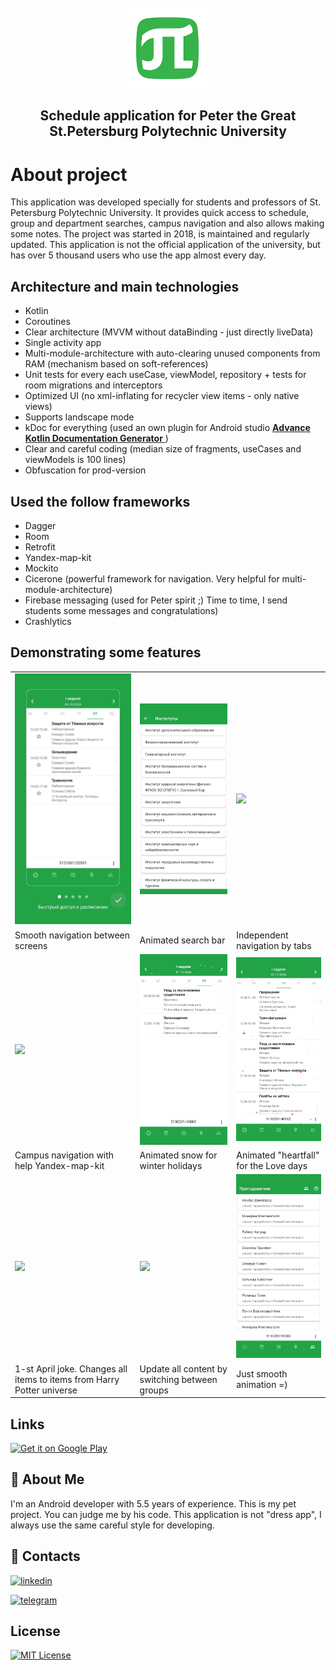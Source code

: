 <!-- PROJECT LOGO -->
<br />
<div align="center">
	<a href="https://english.spbstu.ru">
		<img src="images/logo.webp" alt="Logo" width="128" height="128">
	</a>
	<h2 align="center">Schedule application for Peter the Great St.Petersburg Polytechnic University</h2>
</div>

# About project
This application was developed specially for students and professors of St. Petersburg Polytechnic University. It provides quick access to schedule, group and department searches, campus navigation and also allows making some notes. The project was started in 2018, is maintained and regularly updated. This application is not the official application of the university, but has over 5 thousand users who use the app almost every day.

## Architecture and main technologies
+ Kotlin
+ Coroutines
+ Clear architecture (MVVM without dataBinding - just directly liveData)
+ Single activity app
+ Multi-module-architecture with auto-clearing unused components from RAM (mechanism based on soft-references)
+ Unit tests for every each useCase, viewModel, repository + tests for room migrations and interceptors
+ Optimized UI (no xml-inflating for recycler view items - only native views)
+ Supports landscape mode
+ kDoc for everything (used an own plugin for Android studio <a href="https://plugins.jetbrains.com/plugin/17719-advance-kotlin-documentation-generator">
		<b>Advance Kotlin Documentation Generator</b>
	</a>)
+ Clear and careful coding (median size of fragments, useCases and viewModels is 100 lines)
+ Obfuscation for prod-version

## Used the follow frameworks
+ Dagger
+ Room
+ Retrofit
+ Yandex-map-kit
+ Mockito
+ Cicerone (powerful framework for navigation. Very helpful for multi-module-architecture)
+ Firebase messaging (used for Peter spirit ;) Time to time, I send students some messages and congratulations)
+ Crashlytics


## Demonstrating some features
<table>
    <tr>
        <td>
            <img src="https://github.com/georrge1994/polykek-schedule-app/blob/main/gifs/1_welcome_navigation.gif" width="256"/>
        </td>
        <td>
            <img src="https://github.com/georrge1994/polykek-schedule-app/blob/main/gifs/2_group_search.gif" width="256"/>
        </td>
        <td>
            <img src="https://github.com/georrge1994/polykek-schedule-app/blob/main/gifs/3_independed_tab_navigation.gif" width="256"/>
        </td>
    </tr>
    <tr>
        <td>
            Smooth navigation between screens
        </td>
        <td>
            Animated search bar
        </td>
        <td>
            Independent navigation by tabs
        </td>
    </tr>
    <tr>
        <td>
            <img src="https://github.com/georrge1994/polykek-schedule-app/blob/main/gifs/4_yandex_map_kit.gif" width="256"/>
        </td>
        <td>
            <img src="https://github.com/georrge1994/polykek-schedule-app/blob/main/gifs/5_snow_animation.gif" width="256"/>
        </td>
        <td>
            <img src="https://github.com/georrge1994/polykek-schedule-app/blob/main/gifs/6_heartfall_animation.gif" width="256"/>
        </td>
    </tr>
    <tr>
        <td>
            Campus navigation with help Yandex-map-kit
        </td>
        <td>
            Animated snow for winter holidays
        </td>
        <td>
            Animated "heartfall" for the Love days
        </td>
    </tr>
	    <tr>
        <td>
            <img src="https://github.com/georrge1994/polykek-schedule-app/blob/main/gifs/7_harry_potter_feature.gif" width="256"/>
        </td>
        <td>
            <img src="https://github.com/georrge1994/polykek-schedule-app/blob/main/gifs/8_switching_between_selected_items.gif" width="256"/>
        </td>
        <td>
            <img src="https://github.com/georrge1994/polykek-schedule-app/blob/main/gifs/9_smooth_animation.gif" width="256"/>
        </td>
    </tr>
    <tr>
        <td>
            1-st April joke. Changes all items to items from Harry Potter universe
        </td>
        <td>
            Update all content by switching between groups
        </td>
        <td>
            Just smooth animation =)
        </td>
    </tr>
</table>

## Links
<a href="https://play.google.com/store/apps/details?id=argument.twins.com.polykekschedule"><img alt="Get it on Google Play" src="https://play.google.com/intl/en_us/badges/images/generic/en-play-badge.png" height=60px /></a>

## 🚀 About Me
I'm an Android developer with 5.5 years of experience. This is my pet project. You can judge me by his code. This application is not "dress app", I always use the same careful style for developing.

## 🔗 Contacts
[![linkedin](https://img.shields.io/badge/linkedin-0A66C2?style=for-the-badge&logo=linkedin&logoColor=white)](https://www.linkedin.com/in/georgiy-chebotarev/)

[![telegram](https://img.shields.io/badge/-telegram-red?color=white&logo=telegram)](https://t.me/georrge1994)

## License
[![MIT License](https://img.shields.io/badge/License-MIT-green.svg)](https://choosealicense.com/licenses/mit/) 